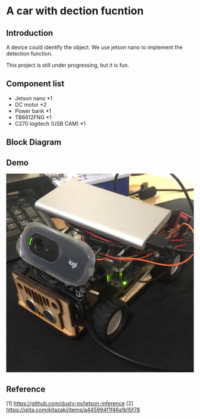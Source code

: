 # A car with dection fucntion

## Introduction

A device could identify the object. We use jetson nano to implement the detection function. 

This project is still under progressing, but it is fun.


##  Component list

* Jetson nano *1
* DC motor *2
* Power bank *1
* TB6612FNG *1
* C270 logitech (USB CAM) *1

##  Block Diagram

## Demo

<img src="https://github.com/gg15c/NV-Detection-Project/blob/master/Img/IMG_3050%202.jpg">

## Reference
[1] https://github.com/dusty-nv/jetson-inference
[2] https://qiita.com/kitazaki/items/a445994f1f46a1b15f78
